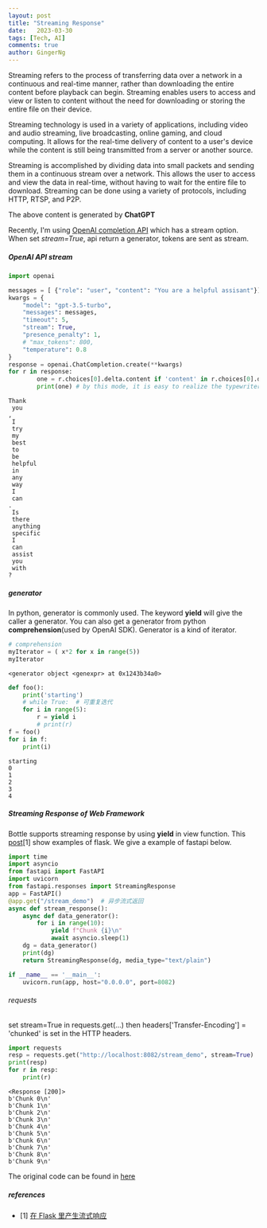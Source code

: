 ```yaml
---
layout: post
title: "Streaming Response"
date:   2023-03-30
tags: [Tech, AI]
comments: true
author: GingerNg
---
```


Streaming refers to the process of transferring data over a network in a continuous and real-time manner, rather than downloading the entire content before playback can begin. Streaming enables users to access and view or listen to content without the need for downloading or storing the entire file on their device.

Streaming technology is used in a variety of applications, including video and audio streaming, live broadcasting, online gaming, and cloud computing. It allows for the real-time delivery of content to a user's device while the content is still being transmitted from a server or another source.

Streaming is accomplished by dividing data into small packets and sending them in a continuous stream over a network. This allows the user to access and view the data in real-time, without having to wait for the entire file to download. Streaming can be done using a variety of protocols, including HTTP, RTSP, and P2P.

The above content is generated by **ChatGPT**

Recently, I'm using [OpenAI completion API](https://platform.openai.com/docs/api-reference/completions/create) which has a stream option. When set _stream=True_, api return a generator, tokens are sent as stream. 

##### OpenAI API stream


```python
import openai
```


```python
messages = [ {"role": "user", "content": "You are a helpful assisant"}]
kwargs = {
    "model": "gpt-3.5-turbo",
    "messages": messages,
    "timeout": 5,
    "stream": True,
    "presence_penalty": 1,
    # "max_tokens": 800,
    "temperature": 0.8
}
response = openai.ChatCompletion.create(**kwargs)    
for r in response:
        one = r.choices[0].delta.content if 'content' in r.choices[0].delta else ''
        print(one) # by this mode, it is easy to realize the typewriter effect
```

    
    Thank
     you
    ,
     I
     try
     my
     best
     to
     be
     helpful
     in
     any
     way
     I
     can
    .
     Is
     there
     anything
     specific
     I
     can
     assist
     you
     with
    ?
    


##### generator
In python, generator is commonly used. The keyword **yield** will give the caller a generator. You can also get a generator from python **comprehension**(used by OpenAI SDK).
Generator is a kind of iterator. 


```python
# comprehension
myIterator = ( x*2 for x in range(5))
myIterator
```




    <generator object <genexpr> at 0x1243b34a0>




```python
def foo():
    print('starting')
    # while True:  # 可重复迭代
    for i in range(5):
        r = yield i
        # print(r)
f = foo()
for i in f:
    print(i)
```

    starting
    0
    1
    2
    3
    4


##### Streaming Response of Web Framework

Bottle supports streaming response by using **yield** in view function. This [post](https://blog.tonyseek.com/post/flask-stream-response/)[1] show examples of flask. We give a example of fastapi below. 


```python
import time
import asyncio
from fastapi import FastAPI
import uvicorn
from fastapi.responses import StreamingResponse
app = FastAPI()
@app.get("/stream_demo")  # 异步流式返回
async def stream_response():
    async def data_generator():
        for i in range(10):
            yield f"Chunk {i}\n"
            await asyncio.sleep(1)
    dg = data_generator()
    print(dg)
    return StreamingResponse(dg, media_type="text/plain")

if __name__ == '__main__':
    uvicorn.run(app, host="0.0.0.0", port=8082)
```

###### requests
set stream=True in requests.get(...) then headers['Transfer-Encoding'] = 'chunked' is set in the HTTP headers.


```python
import requests
resp = requests.get("http://localhost:8082/stream_demo", stream=True)
print(resp)
for r in resp:
    print(r)
```

    <Response [200]>
    b'Chunk 0\n'
    b'Chunk 1\n'
    b'Chunk 2\n'
    b'Chunk 3\n'
    b'Chunk 4\n'
    b'Chunk 5\n'
    b'Chunk 6\n'
    b'Chunk 7\n'
    b'Chunk 8\n'
    b'Chunk 9\n'


The original code can be found in [here](expmts/2023-03-29-streaming_response.ipynb)

##### references
- [1] [在 Flask 里产生流式响应](https://blog.tonyseek.com/post/flask-stream-response/)
